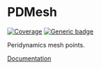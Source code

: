 # PDMesh

[![Coverage](https://codecov.io/gh/ravinderbhattoo/PDMesh.jl/branch/master/graph/badge.svg)](https://codecov.io/gh/ravinderbhattoo/PDMesh.jl) [![Generic badge](https://img.shields.io/badge/docs-ghpages-blue.svg)](https://ravinderbhattoo.github.io/PDMesh)

Peridynamics mesh points.

[Documentation](https://ravinderbhattoo.github.io/PDMesh)
